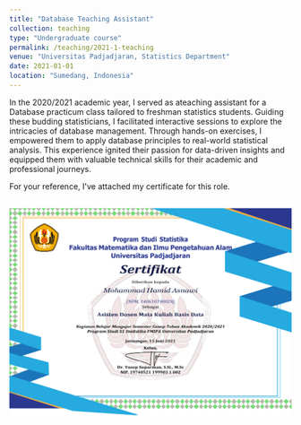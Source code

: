 ```yaml
---
title: "Database Teaching Assistant"
collection: teaching
type: "Undergraduate course"
permalink: /teaching/2021-1-teaching
venue: "Universitas Padjadjaran, Statistics Department"
date: 2021-01-01
location: "Sumedang, Indonesia"
---
```


In the 2020/2021 academic year, I served as ateaching assistant for a Database practicum class tailored to freshman statistics students. Guiding these budding statisticians, I facilitated interactive sessions to explore the intricacies of database management. Through hands-on exercises, I empowered them to apply database principles to real-world statistical analysis. This experience ignited their passion for data-driven insights and equipped them with valuable technical skills for their academic and professional journeys.

For your reference, I've attached my certificate for this role. 

<p align="center">
  <img src="../images/Hamid - BASDAT.png" alt="Alt text">
</p>
